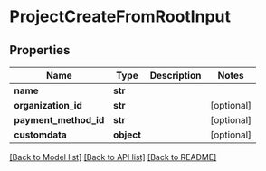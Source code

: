 # ProjectCreateFromRootInput


## Properties
Name | Type | Description | Notes
------------ | ------------- | ------------- | -------------
**name** | **str** |  | 
**organization_id** | **str** |  | [optional] 
**payment_method_id** | **str** |  | [optional] 
**customdata** | **object** |  | [optional] 

[[Back to Model list]](../README.md#documentation-for-models) [[Back to API list]](../README.md#documentation-for-api-endpoints) [[Back to README]](../README.md)


